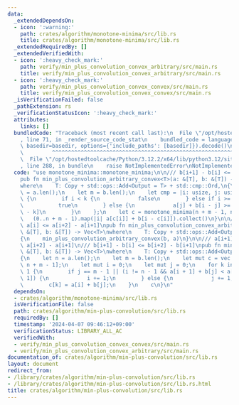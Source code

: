 ```yaml
---
data:
  _extendedDependsOn:
  - icon: ':warning:'
    path: crates/algorithm/monotone-minima/src/lib.rs
    title: crates/algorithm/monotone-minima/src/lib.rs
  _extendedRequiredBy: []
  _extendedVerifiedWith:
  - icon: ':heavy_check_mark:'
    path: verify/min_plus_convolution_convex_arbitrary/src/main.rs
    title: verify/min_plus_convolution_convex_arbitrary/src/main.rs
  - icon: ':heavy_check_mark:'
    path: verify/min_plus_convolution_convex_convex/src/main.rs
    title: verify/min_plus_convolution_convex_convex/src/main.rs
  _isVerificationFailed: false
  _pathExtension: rs
  _verificationStatusIcon: ':heavy_check_mark:'
  attributes:
    links: []
  bundledCode: "Traceback (most recent call last):\n  File \"/opt/hostedtoolcache/Python/3.12.2/x64/lib/python3.12/site-packages/onlinejudge_verify/documentation/build.py\"\
    , line 71, in _render_source_code_stat\n    bundled_code = language.bundle(stat.path,\
    \ basedir=basedir, options={'include_paths': [basedir]}).decode()\n          \
    \         ^^^^^^^^^^^^^^^^^^^^^^^^^^^^^^^^^^^^^^^^^^^^^^^^^^^^^^^^^^^^^^^^^^^^^^^^^^^^^^^^^\n\
    \  File \"/opt/hostedtoolcache/Python/3.12.2/x64/lib/python3.12/site-packages/onlinejudge_verify/languages/rust.py\"\
    , line 288, in bundle\n    raise NotImplementedError\nNotImplementedError\n"
  code: "use monotone_minima::monotone_minima;\n\n/// b[i+1] - b[i] <= b[i+2] - b[i+1]\n\
    pub fn min_plus_convolution_arbitrary_convex<T>(a: &[T], b: &[T]) -> Vec<T>\n\
    where\n    T: Copy + std::ops::Add<Output = T> + std::cmp::Ord,\n{\n    let n\
    \ = a.len();\n    let m = b.len();\n    let cmp = |i: usize, j: usize, k: usize|\
    \ {\n        if i < k {\n            false\n        } else if i >= m + j {\n \
    \           true\n        } else {\n            a[j] + b[i - j] >= a[k] + b[i\
    \ - k]\n        }\n    };\n    let c = monotone_minima(n + m - 1, n, cmp);\n \
    \   (0..n + m - 1).map(|i| a[c[i]] + b[i - c[i]]).collect()\n}\n\n/// a[i+1] -\
    \ a[i] <= a[i+2] - a[i+1]\npub fn min_plus_convolution_convex_arbitrary<T>(a:\
    \ &[T], b: &[T]) -> Vec<T>\nwhere\n    T: Copy + std::ops::Add<Output = T> + std::cmp::Ord,\n\
    {\n    min_plus_convolution_arbitrary_convex(b, a)\n}\n\n/// a[i+1] - a[i] <=\
    \ a[i+2] - a[i+1]\n/// b[i+1] - b[i] <= b[i+2] - b[i+1]\npub fn min_plus_convolution_convex_convex<T>(a:\
    \ &[T], b: &[T]) -> Vec<T>\nwhere\n    T: Copy + std::ops::Add<Output = T> + std::cmp::Ord,\n\
    {\n    let n = a.len();\n    let m = b.len();\n    let mut c = vec![a[0] + b[0];\
    \ n + m - 1];\n    let mut i = 0;\n    let mut j = 0;\n    for k in 1..n + m -\
    \ 1 {\n        if j == m - 1 || (i != n - 1 && a[i + 1] + b[j] < a[i] + b[j +\
    \ 1]) {\n            i += 1;\n        } else {\n            j += 1;\n        }\n\
    \        c[k] = a[i] + b[j];\n    }\n    c\n}\n"
  dependsOn:
  - crates/algorithm/monotone-minima/src/lib.rs
  isVerificationFile: false
  path: crates/algorithm/min-plus-convolution/src/lib.rs
  requiredBy: []
  timestamp: '2024-04-07 09:46:12+09:00'
  verificationStatus: LIBRARY_ALL_AC
  verifiedWith:
  - verify/min_plus_convolution_convex_convex/src/main.rs
  - verify/min_plus_convolution_convex_arbitrary/src/main.rs
documentation_of: crates/algorithm/min-plus-convolution/src/lib.rs
layout: document
redirect_from:
- /library/crates/algorithm/min-plus-convolution/src/lib.rs
- /library/crates/algorithm/min-plus-convolution/src/lib.rs.html
title: crates/algorithm/min-plus-convolution/src/lib.rs
---
```

